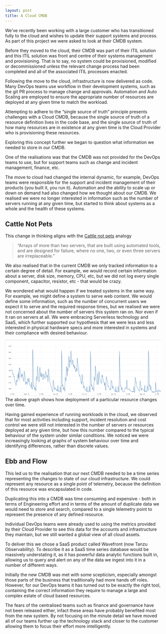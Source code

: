 ```yaml
---
layout: post
title: A Cloud CMDB
---
```

We’ve recently been working with a large customer who has transitioned fully to the cloud and wishes to update their support systems and process. As part of this project we were asked to look at their CMDB system.

Before they moved to the cloud, their CMDB was part of their ITIL solution and this ITIL solution was front and centre of their systems management and provisioning. That is to say, no system could be provisioned, modified or decommissioned unless the relevant change process had been completed and all of the associated ITIL processes enacted.

Following the move to the cloud, infrastructure is now delivered as code. Many DevOps teams use workflow in their development systems, such as the git PR process to manage change and approvals. Automation and Auto Scaling are employed to ensure the appropriate number of resources are deployed at any given time to match the workload.

Attempting to adhere to the “single source of truth” principle presents challenges with a Cloud  CMDB, because the single source of truth of a resource definition lives in the code base, and the single source of truth of how many resources are in existence at any given time is the Cloud Provider who is provisioning these resources.

Exploring this concept further we began to question what information we needed to store in our CMDB.

One of the realisations was that the CMDB was not provided for the DevOps teams to use, but for support teams such as change and incident management, finance, etc.

The move to cloud had changed the internal dynamic, for example, DevOps teams were responsible for the support and incident management of their products (you built it, you run it).
Automation and the ability to scale up or down on demand had also changed how we thought about our CMDB. We realised we were no longer interested in information such as the number of servers running at any given time, but started to think about systems as a whole and the health of these systems.

## Cattle Not Pets

This change in thinking aligns with the [Cattle not pets](http://cloudscaling.com/blog/cloud-computing/the-history-of-pets-vs-cattle/) analogy 

>“Arrays of more than two servers, that are built using automated tools, and are designed for failure, where no one, two, or even three servers are irreplaceable.”


We also realised that in the current CMDB we only tracked information to a certain degree of detail. For example, we would record certain information about a server, disk size, memory, CPU, etc, but we did not log every single component, capacitor, resistor, etc - that would be crazy.

We wondered what would happen if we treated systems in the same way. For example, we might define a system to serve web content. We would define some information, such as the number of concurrent users we expect it to serve and the required response times, but we realised we were not concerned about the number of servers this system ran on. Nor even if it ran on servers at all. We were embracing Serverless technology and SaaS, which further supported our hypothesis that we were less and less interested in physical hardware specs and more interested in systems and their compliance with desired behaviour.

![graph showing change in resources over time](/images/resource_ts.png)
The above graph shows how deployment of a particular resource changes over time.


Having gained experience of running workloads in the cloud, we observed that for most activities including support, incident resolution and cost control we were still not interested in the number of servers or resources deployed at any given time, but how this number compared to the typical behaviour of the system under similar conditions. We noticed we were increasingly looking at graphs of system behaviour over time and identifying differences, rather than discrete values.

## Ebb and Flow

This led us to the realisation that our next CMDB needed to be a time series representing the changes to state of our cloud infrastructure. We could represent any resource as a single point of telemetry, because the definition of this resource was encapsulated in code. 

Duplicating this into a CMDB was time consuming and expensive - both in terms of Engineering effort and in terms of the amount of duplicate data we would need to store and search, compared to a single telemetry point to represent the presence of any defined resource.

Individual DevOps teams were already used to using the metrics provided by their Cloud Provider to see this data for the accounts and infrastructure they maintain, but we still wanted a global view of all cloud assets.

To deliver this we chose a SaaS product called Wavefront (now Tanzu Observability). To describe it as a SaaS time series database would be massively understating it, as it has powerful data analytic functions built in, allowing us to query and alert on any of the data we ingest into it in a number of different ways.

Initially the new CMDB was met with some scepticism, especially amongst those parts of the business that traditionally had more hands off roles. However, for our DevOps teams it has turned out to be exactly the right tool, containing the correct information they require to manage a large and complex estate of cloud based resources.

The fears of the centralised teams such as finance and governance have not been released either, infact these areas have probably benefited most from the new system. By not focusing on the minute detail we have moved all of our teams further up the technology stack and closer to the customer allowing them to focus their effort more intelligently.
